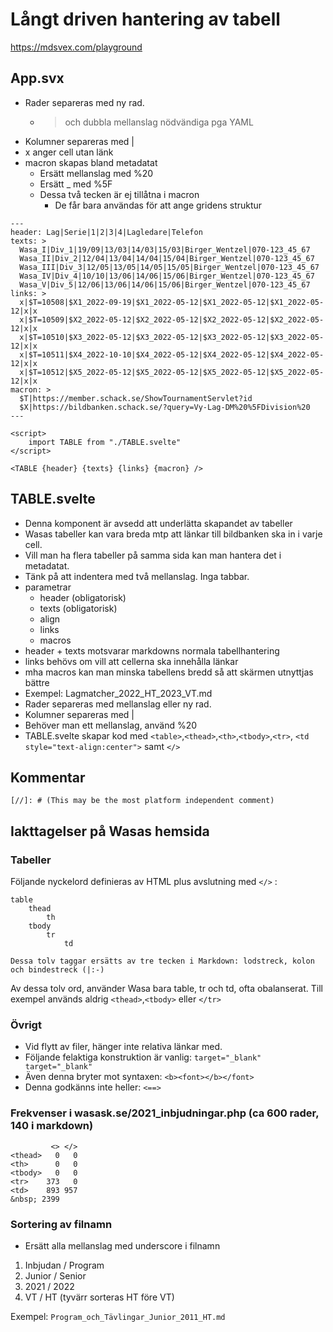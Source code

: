 # Långt driven hantering av tabell

https://mdsvex.com/playground

## App.svx

* Rader separeras med ny rad. 
	* > och dubbla mellanslag nödvändiga pga YAML
* Kolumner separeras med |
* x anger cell utan länk
* macron skapas bland metadatat
	* Ersätt mellanslag med %20
	* Ersätt _ med %5F
	* Dessa två tecken är ej tillåtna i macron
		* De får bara användas för att ange gridens struktur

```
---
header: Lag|Serie|1|2|3|4|Lagledare|Telefon
texts: >
  Wasa_I|Div_1|19/09|13/03|14/03|15/03|Birger_Wentzel|070-123_45_67
  Wasa_II|Div_2|12/04|13/04|14/04|15/04|Birger_Wentzel|070-123_45_67
  Wasa_III|Div_3|12/05|13/05|14/05|15/05|Birger_Wentzel|070-123_45_67
  Wasa_IV|Div_4|10/10|13/06|14/06|15/06|Birger_Wentzel|070-123_45_67
  Wasa_V|Div_5|12/06|13/06|14/06|15/06|Birger_Wentzel|070-123_45_67
links: >
  x|$T=10508|$X1_2022-09-19|$X1_2022-05-12|$X1_2022-05-12|$X1_2022-05-12|x|x
  x|$T=10509|$X2_2022-05-12|$X2_2022-05-12|$X2_2022-05-12|$X2_2022-05-12|x|x
  x|$T=10510|$X3_2022-05-12|$X3_2022-05-12|$X3_2022-05-12|$X3_2022-05-12|x|x
  x|$T=10511|$X4_2022-10-10|$X4_2022-05-12|$X4_2022-05-12|$X4_2022-05-12|x|x
  x|$T=10512|$X5_2022-05-12|$X5_2022-05-12|$X5_2022-05-12|$X5_2022-05-12|x|x
macron: >
  $T|https://member.schack.se/ShowTournamentServlet?id
  $X|https://bildbanken.schack.se/?query=Vy-Lag-DM%20%5FDivision%20
---

<script>
	import TABLE from "./TABLE.svelte"
</script>

<TABLE {header} {texts} {links} {macron} />
```

## TABLE.svelte

* Denna komponent är avsedd att underlätta skapandet av tabeller
* Wasas tabeller kan vara breda mtp att länkar till bildbanken ska in i varje cell.
* Vill man ha flera tabeller på samma sida kan man hantera det i metadatat.
* Tänk på att indentera med två mellanslag. Inga tabbar.
* parametrar
	* header (obligatorisk)
	* texts  (obligatorisk)
	* align
	* links 
	* macros
* header + texts motsvarar markdowns normala tabellhantering
* links behövs om vill att cellerna ska innehålla länkar
* mha macros kan man minska tabellens bredd så att skärmen utnyttjas bättre
* Exempel: Lagmatcher_2022_HT_2023_VT.md
* Rader separeras med mellanslag eller ny rad.
* Kolumner separeras med |
* Behöver man ett mellanslag, använd %20
* TABLE.svelte skapar kod med `<table>`,`<thead>`,`<th>`,`<tbody>`,`<tr>`, `<td style="text-align:center">` samt `</>`

## Kommentar
```
[//]: # (This may be the most platform independent comment)
```

## Iakttagelser på Wasas hemsida

### Tabeller

Följande nyckelord definieras av HTML plus avslutning med `</>` :
```
table
	thead
		th
	tbody
		tr
			td

Dessa tolv taggar ersätts av tre tecken i Markdown: lodstreck, kolon och bindestreck (|:-)
```

Av dessa tolv ord, använder Wasa bara table, tr och td, ofta obalanserat.
Till exempel används aldrig `<thead>`,`<tbody>` eller `</tr>`

### Övrigt

* Vid flytt av filer, hänger inte relativa länkar med.
* Följande felaktiga konstruktion är vanlig: `target="_blank" target="_blank"`
* Även denna bryter mot syntaxen: `<b><font></b></font>`
* Denna godkänns inte heller: `<==>`

### Frekvenser i wasask.se/2021_inbjudningar.php (ca 600 rader, 140 i markdown)

```
         <> </>
<thead>   0   0
<th>      0   0
<tbody>   0   0
<tr>    373   0
<td>    893 957
&nbsp; 2399
```

### Sortering av filnamn

* Ersätt alla mellanslag med underscore i filnamn

1. Inbjudan / Program
2. Junior / Senior
3. 2021 / 2022
4. VT / HT (tyvärr sorteras HT före VT)

Exempel: `Program_och_Tävlingar_Junior_2011_HT.md`